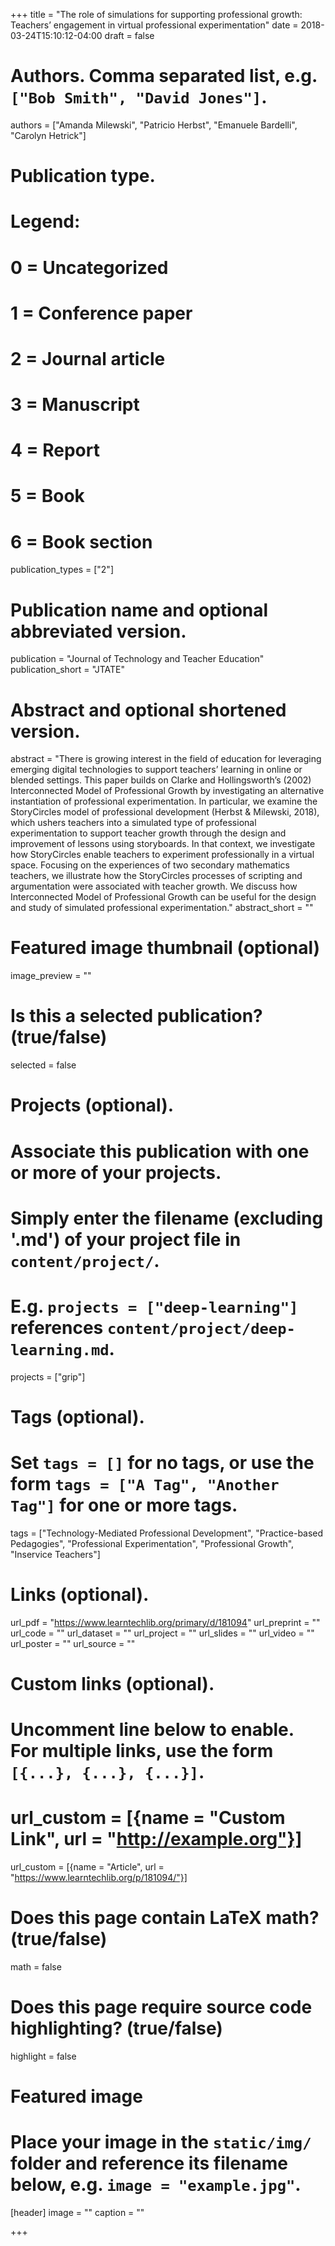 +++
title = "The role of simulations for supporting professional growth: Teachers’ engagement in virtual professional experimentation"
date = 2018-03-24T15:10:12-04:00
draft = false

# Authors. Comma separated list, e.g. `["Bob Smith", "David Jones"]`.
authors = ["Amanda Milewski", "Patricio Herbst", "Emanuele Bardelli", "Carolyn Hetrick"]

# Publication type.
# Legend:
# 0 = Uncategorized
# 1 = Conference paper
# 2 = Journal article
# 3 = Manuscript
# 4 = Report
# 5 = Book
# 6 = Book section
publication_types = ["2"]

# Publication name and optional abbreviated version.
publication = "Journal of Technology and Teacher Education"
publication_short = "JTATE"

# Abstract and optional shortened version.
abstract = "There is growing interest in the field of education for leveraging emerging digital technologies to support teachers’ learning in online or blended settings. This paper builds on Clarke and Hollingsworth’s (2002) Interconnected Model of Professional Growth by investigating an alternative instantiation of professional experimentation. In particular, we examine the StoryCircles model of professional development (Herbst & Milewski, 2018), which ushers teachers into a simulated type of professional experimentation to support teacher growth through the design and improvement of lessons using storyboards. In that context, we investigate how StoryCircles enable teachers to experiment professionally in a virtual space. Focusing on the experiences of two secondary mathematics teachers, we illustrate how the StoryCircles processes of scripting and argumentation were associated with teacher growth. We discuss how Interconnected Model of Professional Growth can be useful for the design and study of simulated professional experimentation."
abstract_short = ""

# Featured image thumbnail (optional)
image_preview = ""

# Is this a selected publication? (true/false)
selected = false

# Projects (optional).
#   Associate this publication with one or more of your projects.
#   Simply enter the filename (excluding '.md') of your project file in `content/project/`.
#   E.g. `projects = ["deep-learning"]` references `content/project/deep-learning.md`.
projects = ["grip"]

# Tags (optional).
#   Set `tags = []` for no tags, or use the form `tags = ["A Tag", "Another Tag"]` for one or more tags.
tags = ["Technology-Mediated Professional Development", "Practice-based Pedagogies", "Professional Experimentation", "Professional Growth", "Inservice Teachers"]

# Links (optional).
url_pdf = "https://www.learntechlib.org/primary/d/181094"
url_preprint = ""
url_code = ""
url_dataset = ""
url_project = ""
url_slides = ""
url_video = ""
url_poster = ""
url_source = ""

# Custom links (optional).
#   Uncomment line below to enable. For multiple links, use the form `[{...}, {...}, {...}]`.
# url_custom = [{name = "Custom Link", url = "http://example.org"}]
url_custom = [{name = "Article", url = "https://www.learntechlib.org/p/181094/"}]

# Does this page contain LaTeX math? (true/false)
math = false

# Does this page require source code highlighting? (true/false)
highlight = false

# Featured image
# Place your image in the `static/img/` folder and reference its filename below, e.g. `image = "example.jpg"`.
[header]
image = ""
caption = ""

+++
